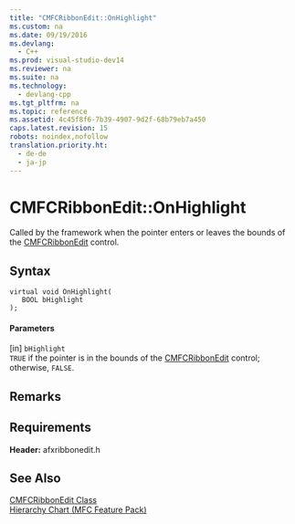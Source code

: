 ```yaml
---
title: "CMFCRibbonEdit::OnHighlight"
ms.custom: na
ms.date: 09/19/2016
ms.devlang: 
  - C++
ms.prod: visual-studio-dev14
ms.reviewer: na
ms.suite: na
ms.technology: 
  - devlang-cpp
ms.tgt_pltfrm: na
ms.topic: reference
ms.assetid: 4c45f8f6-7b39-4907-9d2f-68b79eb7a450
caps.latest.revision: 15
robots: noindex,nofollow
translation.priority.ht: 
  - de-de
  - ja-jp
---
```

# CMFCRibbonEdit::OnHighlight
Called by the framework when the pointer enters or leaves the bounds of the [CMFCRibbonEdit](../vs140/CMFCRibbonEdit-Class.md) control.  
  
## Syntax  
  
```  
virtual void OnHighlight(  
   BOOL bHighlight  
);  
```  
  
#### Parameters  
 [in] `bHighlight`  
 `TRUE` if the pointer is in the bounds of the [CMFCRibbonEdit](../vs140/CMFCRibbonEdit-Class.md) control; otherwise, `FALSE`.  
  
## Remarks  
  
## Requirements  
 **Header:** afxribbonedit.h  
  
## See Also  
 [CMFCRibbonEdit Class](../vs140/CMFCRibbonEdit-Class.md)   
 [Hierarchy Chart (MFC Feature Pack)](../vs140/Hierarchy-Chart.md)